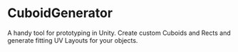 # CuboidGenerator
A handy tool for prototyping in Unity. Create custom Cuboids and Rects and generate fitting UV Layouts for your objects.
